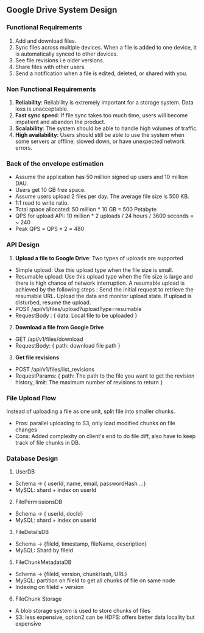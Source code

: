 ## Google Drive System Design

### Functional Requirements
1. Add and download files.
2. Sync files across multiple devices. When a file is added to one device, it is automatically synced to other devices.
3. See file revisions i.e older versions.
4. Share files with other users.
5. Send a notification when a file is edited, deleted, or shared with you.

### Non Functional Requirements
1. **Reliability**: Reliability is extremely important for a storage system. Data loss is unacceptable.
2. **Fast sync speed**: If file sync takes too much time, users will become impatient and abandon the product.
3. **Scalability**: The system should be able to handle high volumes of traffic.
4. **High availability**: Users should still be able to use the system when some servers ar offline, slowed down, or have unexpected network errors.

### Back of the envelope estimation
- Assume the application has 50 million signed up users and 10 million DAU.
- Users get 10 GB free space.
- Assume users upload 2 files per day. The average file size is 500 KB.
- 1:1 read to write ratio.
- Total space allocated: 50 million * 10 GB = 500 Petabyte
- QPS for upload API: 10 million * 2 uploads / 24 hours / 3600 seconds = ~ 240
- Peak QPS = QPS * 2 = 480

### API Design
1. **Upload a file to Google Drive**: Two types of uploads are supported
- Simple upload: Use this upload type when the file size is small.
- Resumable upload: Use this upload type when the file size is large and there is high chance of network interruption. A resumable upload is achieved by the following steps : Send the initial request to retrieve the resumable URL. Upload the data and monitor upload state. If upload is disturbed, resume the upload.
- POST /api/v1/files/upload?uploadType=resumable
- RequestBody : { data: Local file to be uploaded }

2. **Download a file from Google Drive**
- GET /api/v1/files/download
- RequestBody: { path: download file path }

3. **Get file revisions**
- POST /api/v1/files/list_revisions
- RequestParams: { path: The path to the file you want to get the revision history, limit: The maximum number of revisions to return }

### File Upload Flow
Instead of uploading a file as one unit, split file into smaller chunks.
- Pros: parallel uploading to S3, only load modified chunks on file changes
- Cons: Added complexity on client's end to do file diff, also have to keep track of file chunks in DB.

### Database Design
1. UserDB
- Schema -> { userId, name, email, passwordHash ...}
- MySQL: shard + index on userId

2. FilePermissionsDB
- Schema -> { userId, docId}
- MySQL: shard + index on userId

3. FileDetailsDB
- Schema -> {fileId, timestamp, fileName, description}
- MySQL: Shard by fileId

5. FileChunkMetadataDB
- Schema -> {fileId, version, chunkHash, URL}
- MySQL: partition on fileId to get all chunks of file on same node
- Indexing on fileId + version

6. FileChunk Storage
- A blob storage system is used to store chunks of files
- S3: less expensive, option2 can be HDFS: offers better data locality but expensive


